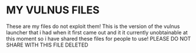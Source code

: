 # MY VULNUS FILES
These are my files do not exploit them!
This is the version of the vulnus launcher that i had when it first came out and it it currently unobtainable at this moment so i have shared these files for people to use!
PLEASE DO NOT SHARE WITH THIS FILE DELETED

